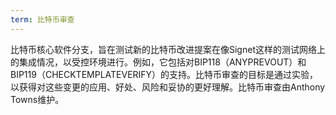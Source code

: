 ```yaml
---
term: 比特币审查
---
```


比特币核心软件分支，旨在测试新的比特币改进提案在像Signet这样的测试网络上的集成情况，以受控环境进行。例如，它包括对BIP118（ANYPREVOUT）和BIP119（CHECKTEMPLATEVERIFY）的支持。比特币审查的目标是通过实验，以获得对这些变更的应用、好处、风险和妥协的更好理解。比特币审查由Anthony Towns维护。